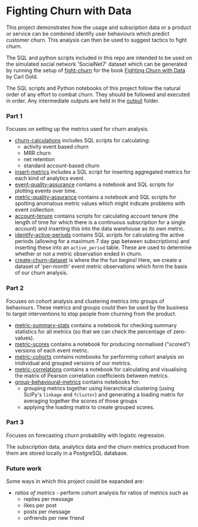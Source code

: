 # Fighting Churn with Data

This project demonstrates how the usage and subsciption data or a product or service can be combined identify user behaviours which predict customer churn. This analysis can then be used to suggest tactics to fight churn.

The SQL and python scripts included in this repo are intended to be used on the simulated social network 'SocialNet7' dataset which can be generated by running the setup of [fight-churn](https://www.manning.com/books/fighting-churn-with-data) for the book [Fighting Churn with Data](https://www.manning.com/books/fighting-churn-with-data) by Carl Gold. 

The SQL scripts and Python notebooks of this project follow the natural order of any effort to combat churn. They should be followed and executed in order. Any intermediate outputs are held in the [output](./output/) folder.

### Part 1 

Focuses on setting up the metrics used for churn analysis.

- [churn-calculations](./part1/churn-calculations/) includes SQL scripts for calculating:
    - activity event based churn
    - MRR churn
    - net retention
    - standard account-based churn
- [insert-metrics](./part1/insert-metrics/) includes a SQL script for inserting aggregated metrics for each kind of analytics event.
- [event-quality-assurance](./part1/event-quality-assurance/) contains a notebook and SQL scripts for plotting events over time.
- [metric-quality-assurance](./part1/metric-quality-assurance/) contains a notebook and SQL scripts for spotting anomalous metric values which might indicate problems with event collection.
- [account-tenure](./part1/account-tenure/) contains scripts for calculating account tenure (the length of time for which there is a continuous subscription for a single account) and inserting this into the data warehouse as its own metric.
- [identify-active-periods](./part1/identify-active-periods/) contains SQL scripts for calculating the active periods (allowing for a maximum 7 day gap between subscriptions) and inserting these into an `active_period` table. These are used to determine whether or not a metric observation ended in churn.
- [create-churn-dataset](./part1/create-churn-dataset/) is where the the fun begins! Here, we create a dataset of 'per-month' event metric observations which form the basis of our churn analysis.

### Part 2 

Focuses on cohort analysis and clustering metrics into groups of behaviours. These metrics and groups could then be used by the business to target interventions to stop people from churning from the product.

- [metric-summary-stats](./part2/metric-summary-stats/) contains a notebook for checking summary statistics for all metrics (so that we can check the percentage of zero-values).
- [metric-scores](./part2/metric-scores/) contains a notebook for producing normalised ("scored") versions of each event metric.
- [metric-cohorts](./part2/metric-cohorts/) contains notebooks for performing cohort analysis on inidividual and grouped versions of our metrics.
- [metric-correlations](./part2/metric-correlations/) contains a notebook for calculating and visualising the matrix of Pearson correlation coefficients between metrics.
- [group-behavioural-metrics](./part2/group-behavioural-metrics/) contains notebooks for:
    - grouping metrics together using hierarchical clustering (using SciPy's `linkage` and `fcluster`) and generating a loading matrix for averaging together the scores of those groups
    - applying the loading matrix to create grouped scores.

### Part 3 

Focuses on forecasting churn probability with logistic regression.

The subscription data, analytics data and the churn metrics produced from them are stored locally in a PostgreSQL database.

### Future work

Some ways in which this project could be expanded are:

- *ratios of metrics* - perform cohort analysis for ratios of metrics such as 
    - replies per message
    - likes per post
    - posts per message
    - unfriends per new friend